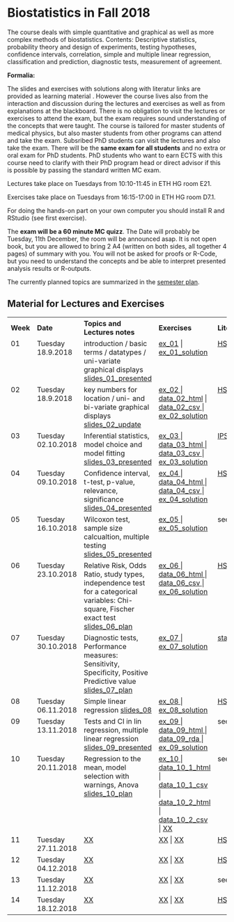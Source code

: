 

# Biostatistics in Fall 2018

The course deals with simple quantitative and graphical as well as more complex methods of biostatistics. Contents: Descriptive statistics, probability theory and design of experiments, testing hypotheses, confidence intervals, correlation, simple and multiple linear regression, classification and prediction, diagnostic tests, measurement of agreement.

**Formalia:**

The slides and exercises with solutions along with literatur links are provided as learning material . However the course lives also from the interaction and discussion during the lectures and exercises as well as from explanations at the blackboard. There is no obligation to visit the lectures or exercises to attend the exam, but the exam requires sound understanding of the concepts that were taught. The course is tailored for master students of medical physics, but also master students from other programs can attend and take the exam. Subsribed PhD students can visit the lectures and also take the exam. There will be the **same exam for all students** and no extra or oral exam for PhD students. PhD students who want to earn ECTS with this course need to clarify with their PhD program head or direct advisor if this is possible by passing the standard written MC exam.

Lectures take place on Tuesdays from 10:10-11:45 in ETH HG room E21.

Exercises take place on Tuesdays from 16:15-17:00 in ETH HG room D7.1.

For doing the hands-on part on your own computer you should install R and RStudio (see first exercise).

The **exam will be a 60 minute MC quizz**. The Date will probably be Tuesday, 11th December, the room will be announced asap. It is not open book, but you are allowed to bring 2 A4 (written on both sides, all together 4 pages) of summary with you. You will not be asked for proofs or R-Code, but you need to understand the concepts and be able to interpret presented analysis results or R-outputs.

The currently planned topics are summarized in the <a href="https://github.com/bsick/Biostatistics-Fall-2018/tree/master/formalia_public/semesterplan15092018.pdf"> semester plan</a>.
  

## Material for Lectures and Exercises  
<!--  
!!!!!!!!!!!!!!!!!!!!!!!!!!!!!!!!!!!!!!!!!!!!!!!!!!!!!!
Note on table no empty lines / Bitte keine Leerzeilen 
Otherwise the rendering is broken
!!!!!!!!!!!!!!!!!!!!!!!!!!!!!!!!!!!!!!!!!!!!!!!!!!!!!!
-->
<table  class="zebra" width="width:100%">
  <tr>
      <th style="text-align: left;" width="%5">Week</th>
      <th style="text-align: left;" width="%5">Date</th>
      <th style="text-align: left;" width="%65">Topics and Lectures notes</th>
      <th style="text-align: left;" width="%20">Exercises</th>
      <th style="text-align: left;" width="%15">Literature</th>
  </tr>
    <!--  ------------------------------------- -->
    <!--  week 1 -->
    <!--  ------------------------------------- -->
    <!-- week  -->
    <td style="text-align: left;" valign="top">
      01
     </td>  
         <!-- Date -->
    <td style="text-align: left;" valign="top">
      Tuesday 18.9.2018
     </td>  
     <!-- Lectures -->
  	<td style="text-align: left;" valign="top"> 
      introduction / basic terms / datatypes / uni-variate graphical displays
       <a href="https://github.com/bsick/Biostatistics-Fall-2018/tree/master/slides/BS_slides_01_presented.pdf"> slides_01_presented</a>
     </td>  
    <!--  Exercises  -->
    <td style="text-align: left;" valign="top">
            <a href="https://github.com/bsick/Biostatistics-Fall-2018/tree/master/exercises/exercise01.pdf"> ex_01</a> | 
            <a href='https://github.com/bsick/Biostatistics-Fall-2018/tree/master/exercises/exercise01_solution.pdf'> ex_01_solution</a> 
     </td>  
    <!--  Lieterature  -->
    <td style="text-align: left;" valign="top">
            <a href="https://github.com/bsick/Biostatistics-Fall-2018/tree/master/literature/HSAUR3_ch1_introduction_to_R.pdf"> HSAUR3_chapter01</a> 
        </td>  
        <!-- 
      </ul>
    </td>   
  </tr>
    <!--  ------------------------------------- -->
    <!--  Woche 2 -->
    <!--  ------------------------------------- -->
      <tr>
            <!-- week  -->
    <td style="text-align: left;" valign="top">
      02
     </td>  
    <!-- Date -->
    <td style="text-align: left;" valign="top">
      Tuesday 18.9.2018
     </td>  
     <!-- Lectures -->
  	<td style="text-align: left;" valign="top"> 
     key numbers for location / uni- and bi-variate graphical displays
      <a href="https://github.com/bsick/Biostatistics-Fall-2018/tree/master/slides/BS_slides_02_update.pdf"> slides_02_update</a>
    </td>  
    <!--  Exercises  -->
    <td style="text-align: left;" valign="top">
            <a href="https://github.com/bsick/Biostatistics-Fall-2018/tree/master/exercises/exercise02.pdf"> ex_02 </a> | 
            <a href="https://github.com/bsick/Biostatistics-Fall-2018/tree/master/data/survey.csv"> data_02_html</a> |
            <a href="https://www.dropbox.com/s/dyg7chzf4j550s0/survey.csv?dl=1"> data_02_csv </a> |
            <a href="https://github.com/bsick/Biostatistics-Fall-2018/tree/master/exercises/exercise02_solution.pdf"> ex_02_solution</a> 
     </td>  
    <!--  Lieterature  -->
    <td style="text-align: left;" valign="top">
            <a href="https://github.com/bsick/Biostatistics-Fall-2018/tree/master/literature/HSAUR3_ch2_graphical_display.pdf"> HSAUR3_chapter02</a>  
      </td>  
        <!-- 
      </ul>
    </td>   
  </tr>
    <!--  ------------------------------------- -->
    <!--  Woche 3 -->
    <!--  ------------------------------------- -->
     <tr>
      <!-- week  -->
    <td style="text-align: left;" valign="top">
      03
     </td>  
    <!-- Date -->
    <td style="text-align: left;" valign="top">
      Tuesday 02.10.2018
     </td>  
     <!-- Lectures -->
  	<td style="text-align: left;" valign="top"> 
      Inferential statistics,  model choice and model fitting
        <a href="https://github.com/bsick/Biostatistics-Fall-2018/tree/master/slides/BS_slides_03_presented.pdf"> slides_03_presented</a>
     </td>  
    <!--  Exercises  -->
    <td style="text-align: left;" valign="top">
            <a href="https://github.com/bsick/Biostatistics-Fall-2018/tree/master/exercises/exercise03.pdf"> ex_03 </a> | 
            <a href="https://github.com/bsick/Biostatistics-Fall-2018/tree/master/data/pet_counts.csv"> data_03_html </a> |
            <a href="https://www.dropbox.com/s/kqvqx8d12vv20va/pet_counts.csv?dl=1"> data_03_csv </a> |
            <a href="https://github.com/bsick/Biostatistics-Fall-2018/tree/master/exercises/exercise03_solution.pdf"> ex_03_solution </a> 
     </td>  
    <!--  Lieterature  -->
    <td style="text-align: left;" valign="top">
            <a href="https://github.com/bsick/Biostatistics-Fall-2018/tree/master/literature/IPSUR-vignette-distributions-week3.pdf"> IPSUR-distributions</a> 
     </td>  
        <!-- 
      </ul>
    </td>   
  </tr>
    <!--  ------------------------------------- -->
    <!--  Woche 4 -->
    <!--  ------------------------------------- -->
             <tr>
      <!-- week  -->
    <td style="text-align: left;" valign="top">
      04
     </td>  
    <!-- Date -->
    <td style="text-align: left;" valign="top">
      Tuesday 09.10.2018
     </td>  
     <!-- Lectures -->
  	<td style="text-align: left;" valign="top"> 
      Confidence interval, t-test, p-value, relevance, significance
        <a href="https://github.com/bsick/Biostatistics-Fall-2018/tree/master/slides/BS_slides_04_presented.pdf">slides_04_presented</a>
    <!--  Exercises  -->
    <td style="text-align: left;" valign="top">
            <a href="https://github.com/bsick/Biostatistics-Fall-2018/tree/master/exercises/exercise04.pdf"> ex_04 </a> | 
            <a href="https://github.com/bsick/Biostatistics-Fall-2018/tree/master/data/training.txt"> data_04_html </a> |
            <a href="https://www.dropbox.com/s/0simih4qriikc7q/training.txt?dl=1"> data_04_csv </a> |
            <a href="https://github.com/bsick/Biostatistics-Fall-2018/tree/master/exercises/exercise04_solution.pdf"> ex_04_solution </a>
     </td>  
    <!--  Lieterature  -->
    <td style="text-align: left;" valign="top">
            <a href="https://github.com/bsick/Biostatistics-Fall-2018/tree/master/literature/HSAUR3_ch4_simple_inference.pdf"> HSAUR3_chapter04</a> 
     </td>  
        <!-- 
      </ul>
    </td>   
  </tr>
    <!--  ------------------------------------- -->
    <!--  Woche 5 -->
    <!--  ------------------------------------- -->
                   <tr>
      <!-- week  -->
    <td style="text-align: left;" valign="top">
      05
     </td>  
    <!-- Date -->
    <td style="text-align: left;" valign="top">
      Tuesday 16.10.2018
     </td>  
     <!-- Lectures -->
  	<td style="text-align: left;" valign="top"> 
      Wilcoxon test, sample size calcualtion, multiple testing
        <a href="https://github.com/bsick/Biostatistics-Fall-2018/tree/master/slides/BS_slides_05_presented.pdf">slides_05_presented</a> 
     </td>  
    <!--  Exercises  -->
    <td style="text-align: left;" valign="top">
            <a href="https://github.com/bsick/Biostatistics-Fall-2018/tree/master/exercises/exercise05.pdf"> ex_05 </a> |
            <a href="https://github.com/bsick/Biostatistics-Fall-2018/tree/master/exercises/exercise05_solution.pdf"> ex_05_solution </a> 
     </td>  
    <!--  Lieterature  -->
    <td style="text-align: left;" valign="top">
            see last week 
     </td>  
        <!-- 
      </ul>
    </td>   
  </tr>
    <!--  ------------------------------------- -->
    <!--  Woche 6 -->
    <!--  ------------------------------------- -->
                           <tr>
     <!-- week  -->
    <td style="text-align: left;" valign="top">
      06
     </td>  
     <!-- Date -->
    <td style="text-align: left;" valign="top">
      Tuesday 23.10.2018
     </td>  
     <!-- Lectures -->
  	<td style="text-align: left;" valign="top"> 
      Relative Risk, Odds Ratio, study types, independence test for a categorical variables: Chi-square, Fischer exact test
        <a href="https://github.com/bsick/Biostatistics-Fall-2018/tree/master/slides/BS_slides_06_plan.pdf">slides_06_plan</a> 
     </td>  
    <!--  Exercises  -->
    <td style="text-align: left;" valign="top">
            <a href="https://github.com/bsick/Biostatistics-Fall-2018/tree/master/exercises/exercise06.pdf"> ex_06 </a> |
            <a href="https://github.com/bsick/Biostatistics-Fall-2018/tree/master/data/coffee.csv"> data_06_html </a> |
            <a href="https://www.dropbox.com/s/sud5v2iexaewh5n/coffee.csv?dl=1"> data_06_csv </a> |
            <a href="https://github.com/bsick/Biostatistics-Fall-2018/tree/master/exercises/exercise06_solution.pdf"> ex_06_solution </a> 
     </td>  
    <!--  Lieterature  -->
    <td style="text-align: left;" valign="top">
            <a href="https://github.com/bsick/Biostatistics-Fall-2018/tree/master/literature/HSAUR3_ch4_simple_inference.pdf"> HSAUR3_chapter04</a> 
     </td>  
        <!-- 
      </ul>
    </td>   
  </tr>
    <!--  ------------------------------------- -->
    <!--  Woche 7 -->
    <!--  ------------------------------------- -->
                                <tr>
     <!-- week  -->
    <td style="text-align: left;" valign="top">
      07
     </td>  
    <!-- Date -->
    <td style="text-align: left;" valign="top">
      Tuesday 30.10.2018
     </td>  
     <!-- Lectures -->
  	<td style="text-align: left;" valign="top"> 
      Diagnostic tests, Performance measures: Sensitivity, Specificity, Positive Predictive value
        <a href="https://github.com/bsick/Biostatistics-Fall-2018/tree/master/slides/BS_slides_07_plan.pdf">slides_07_plan</a> 
     </td>  
    <!--  Exercises  -->
    <td style="text-align: left;" valign="top">
            <a href="https://github.com/bsick/Biostatistics-Fall-2018/tree/master/exercises/exercise07.pdf"> ex_07 </a> |
            <a href="https://github.com/bsick/Biostatistics-Fall-2018/tree/master/exercises/exercise07_solution.pdf"> ex_07_solution </a> 
    </td>  
    <!--  Lieterature  -->
    <td style="text-align: left;" valign="top">
            <a href="https://github.com/bsick/Biostatistics-Fall-2018/tree/master/literature/statistics.notes.diagnostic.tests.pdf"> statistics.notes.diagnostic.tests</a> 
     </td>  
        <!-- 
      </ul>
    </td>   
  </tr>
    <!--  ------------------------------------- -->
    <!--  Woche 8 -->
    <!--  ------------------------------------- -->
                                       <tr>
      <!-- week  -->
    <td style="text-align: left;" valign="top">
      08
     </td>  
    <!-- Date -->
    <td style="text-align: left;" valign="top">
      Tuesday 06.11.2018
     </td>  
     <!-- Lectures -->
  	<td style="text-align: left;" valign="top"> 
      Simple linear regression
        <a href="https://github.com/bsick/Biostatistics-Fall-2018/tree/master/slides/BS_slides_08.pdf"> slides_08 </a> 
    </td>  
    <!--  Exercises  -->
    <td style="text-align: left;" valign="top">
            <a href="https://github.com/bsick/Biostatistics-Fall-2018/tree/master/exercises/exercise08.pdf"> ex_08 </a> |
            <a href="https://github.com/bsick/Biostatistics-Fall-2018/tree/master/exercises/exercise08_solution.pdf"> ex_08_solution </a> 
     </td>  
    <!--  Lieterature  -->
    <td style="text-align: left;" valign="top">
            <a href="https://github.com/bsick/Biostatistics-Fall-2018/tree/master/literature/HSAUS3_ch6_linear_regression.pdf"> HSAUR3_chapter06</a> 
     </td>  
        <!-- 
      </ul>
    </td>   
  </tr>
    <!--  ------------------------------------- -->
    <!--  Woche 9 -->
    <!--  ------------------------------------- -->
                                               <tr>
     <!-- week  -->
    <td style="text-align: left;" valign="top">
      09
     </td>  
    <!-- Date -->
    <td style="text-align: left;" valign="top">
      Tuesday 13.11.2018
     </td>  
     <!-- Lectures -->
  	<td style="text-align: left;" valign="top"> 
        Tests and CI in lin regression, multiple linear regression
        <a href="https://github.com/bsick/Biostatistics-Fall-2018/tree/master/slides/BS_slides_09_presented.pdf">slides_09_presented</a> 
     </td>  
    <!--  Exercises  -->
    <td style="text-align: left;" valign="top">
            <a href="https://github.com/bsick/Biostatistics-Fall-2018/tree/master/exercises/exercise09.pdf"> ex_09 </a> |
            <a href="https://github.com/bsick/Biostatistics-Fall-2018/tree/master/data/catheter.rda"> data_09_html </a> |
            <a href="https://www.dropbox.com/s/yb46pqxdf0q16nq/catheter.rda?dl=1"> data_09_rda </a> |
            <a href="https://github.com/bsick/Biostatistics-Fall-2018/tree/master/exercises/exercise09_solution.pdf"> ex_09_solution </a>
    </td>  
    <!--  Lieterature  -->
    <td style="text-align: left;" valign="top">
    see last week
     </td>  
        <!-- 
      </ul>
    </td>   
  </tr>
    <!--  ------------------------------------- -->
    <!--  Woche 10 -->
    <!--  ------------------------------------- -->
                                                     <tr>
      <!-- week  -->
    <td style="text-align: left;" valign="top">
      10
     </td>  
    <!-- Date -->
    <td style="text-align: left;" valign="top">
      Tuesday 20.11.2018
     </td>  
     <!-- Lectures -->
 	<td style="text-align: left;" valign="top"> 
        Regression to the mean, model selection with warnings, Anova
        <a href="https://github.com/bsick/Biostatistics-Fall-2018/tree/master/slides/BS_slides_10_plan.pdf">slides_10_plan</a> 
     </td>  
    <!--  Exercises  -->
    <td style="text-align: left;" valign="top">
            <a href="https://github.com/bsick/Biostatistics-Fall-2018/tree/master/exercises/exercise10.pdf"> ex_10 </a> |
            <a href="https://github.com/bsick/Biostatistics-Fall-2018/tree/master/data/abuse.csv"> data_10_1_html </a> |
            <a href="https://www.dropbox.com/s/0idkyx2sv5zss2q/abuse.csv?dl=1"> data_10_1_csv </a> |
            <a href="https://github.com/bsick/Biostatistics-Fall-2018/tree/master/data/mortality.csv"> data_10_2_html </a> |
            <a href="https://www.dropbox.com/s/kudy1l0kl0njs9z/mortality.csv?dl=1"> data_10_2_csv </a> |
            <a href=""> XX</a> 
     </td>  
    <!--  Lieterature  -->
    <td style="text-align: left;" valign="top">
        see last week
     </td>  
        <!-- 
      </ul>
    </td>   
  </tr>
    <!--  ------------------------------------- -->
    <!--  Woche 11 -->
    <!--  ------------------------------------- -->
                                                          <tr>
     <!-- week  -->
    <td style="text-align: left;" valign="top">
      11
     </td>  
    <!-- Date -->
    <td style="text-align: left;" valign="top">
      Tuesday 27.11.2018
     </td>  
     <!-- Lectures -->
  	<td style="text-align: left;" valign="top"> 
        <a href=""> XX</a>
    </td>  
    <!--  Exercises  -->
    <td style="text-align: left;" valign="top">
            <a href=""> XX</a> | 
            <a href=""> XX</a> 
    </td>  
    <!--  Lieterature  -->
    <td style="text-align: left;" valign="top">
            <a href="https://github.com/bsick/Biostatistics-Fall-2018/tree/master/literature/HSAUR3_ch7_logistic_regression_glm.pdf"> HSAUR3_chapter07</a> 
     </td>  
        <!-- 
      </ul>
    </td>   
  </tr>
    <!--  ------------------------------------- -->
    <!--  Woche 12 -->
    <!--  ------------------------------------- -->
                                                                  <tr>
     <!-- week  -->
    <td style="text-align: left;" valign="top">
      12
     </td>  
    <!-- Date -->
    <td style="text-align: left;" valign="top">
      Tuesday 04.12.2018
     </td>  
     <!-- Lectures -->
  	<td style="text-align: left;" valign="top"> 
        <a href=""> XX</a>
    </td>  
    <!--  Exercises  -->
    <td style="text-align: left;" valign="top">
            <a href=""> XX</a> | 
            <a href=""> XX</a> 
     </td>  
    <!--  Lieterature  -->
    <td style="text-align: left;" valign="top">
            <a href="https://github.com/bsick/Biostatistics-Fall-2018/tree/master/literature/HSAUR3_ch9_tree_modes.pdf"> HSAUR3_chapter09</a> 
     </td>  
        <!-- 
      </ul>
    </td>   
  </tr>
    <!--  ------------------------------------- -->
    <!--  Woche 13 -->
    <!--  ------------------------------------- -->
      <tr>
     <!-- week  -->
    <td style="text-align: left;" valign="top">
      13
     </td>  
    <!-- Date -->
    <td style="text-align: left;" valign="top">
      Tuesday 11.12.2018
     </td>  
     <!-- Lectures -->
  	<td style="text-align: left;" valign="top"> 
        <a href=""> XX</a>
    </td>  
    <!--  Exercises  -->
    <td style="text-align: left;" valign="top">
            <a href=""> XX</a> | 
            <a href=""> XX</a> 
    </td>  
    <!--  Lieterature  -->
    <td style="text-align: left;" valign="top">
            see last week
     </td>  
        <!-- 
      </ul>
    </td>   
  </tr>
    <!--  ------------------------------------- -->
    <!--  Woche 14 -->
    <!--  ------------------------------------- -->
     <tr>
     <!-- week  -->
    <td style="text-align: left;" valign="top">
      14
     </td>  
    <!-- Date -->
    <td style="text-align: left;" valign="top">
      Tuesday 18.12.2018
     </td>  
     <!-- Lectures -->
  	<td style="text-align: left;" valign="top"> 
        <a href=""> XX</a>
    </td>  
    <!--  Exercises  -->
    <td style="text-align: left;" valign="top">
            <a href=""> XX</a> | 
            <a href=""> XX</a> 
     </td>  
    <!--  Lieterature  -->
    <td style="text-align: left;" valign="top">
      <a href="https://github.com/bsick/Biostatistics-Fall-2018/tree/master/literature/HSAUR3_ch11_survival_analysis.pdf"> HSAUR3_chapter11</a> 
    </td>  
        <!-- 
      </ul>
    </td>   
  </tr>
